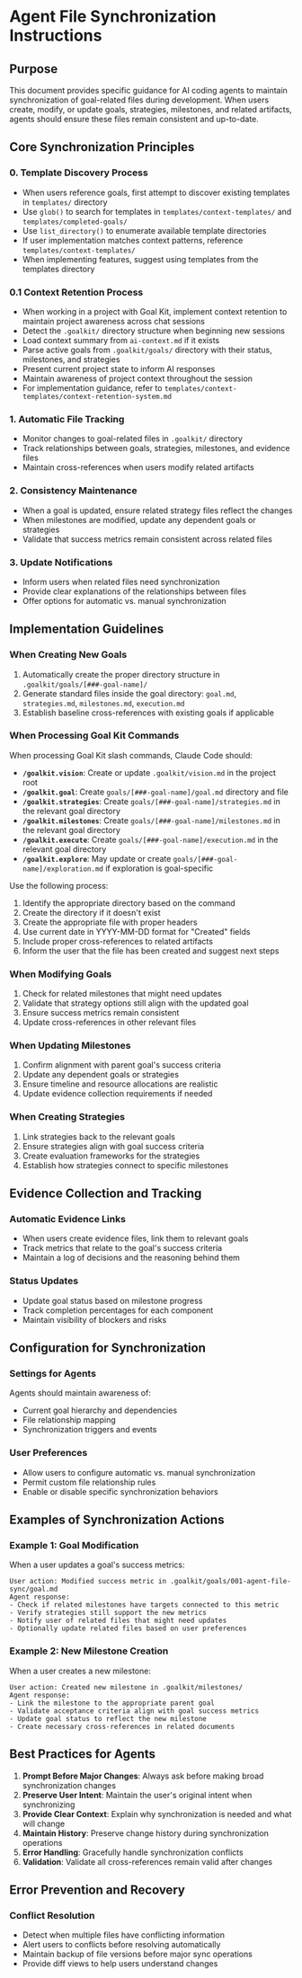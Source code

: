 # Agent File Synchronization Instructions

## Purpose
This document provides specific guidance for AI coding agents to maintain synchronization of goal-related files during development. When users create, modify, or update goals, strategies, milestones, and related artifacts, agents should ensure these files remain consistent and up-to-date.

## Core Synchronization Principles

### 0. Template Discovery Process
- When users reference goals, first attempt to discover existing templates in `templates/` directory
- Use `glob()` to search for templates in `templates/context-templates/` and `templates/completed-goals/`
- Use `list_directory()` to enumerate available template directories
- If user implementation matches context patterns, reference `templates/context-templates/`
- When implementing features, suggest using templates from the templates directory

### 0.1 Context Retention Process
- When working in a project with Goal Kit, implement context retention to maintain project awareness across chat sessions
- Detect the `.goalkit/` directory structure when beginning new sessions
- Load context summary from `ai-context.md` if it exists
- Parse active goals from `.goalkit/goals/` directory with their status, milestones, and strategies
- Present current project state to inform AI responses
- Maintain awareness of project context throughout the session
- For implementation guidance, refer to `templates/context-templates/context-retention-system.md`

### 1. Automatic File Tracking
- Monitor changes to goal-related files in `.goalkit/` directory
- Track relationships between goals, strategies, milestones, and evidence files
- Maintain cross-references when users modify related artifacts

### 2. Consistency Maintenance
- When a goal is updated, ensure related strategy files reflect the changes
- When milestones are modified, update any dependent goals or strategies
- Validate that success metrics remain consistent across related files

### 3. Update Notifications
- Inform users when related files need synchronization
- Provide clear explanations of the relationships between files
- Offer options for automatic vs. manual synchronization

## Implementation Guidelines

### When Creating New Goals
1. Automatically create the proper directory structure in `.goalkit/goals/[###-goal-name]/`
2. Generate standard files inside the goal directory: `goal.md`, `strategies.md`, `milestones.md`, `execution.md`
3. Establish baseline cross-references with existing goals if applicable

### When Processing Goal Kit Commands
When processing Goal Kit slash commands, Claude Code should:

- **`/goalkit.vision`**: Create or update `.goalkit/vision.md` in the project root
- **`/goalkit.goal`**: Create `goals/[###-goal-name]/goal.md` directory and file
- **`/goalkit.strategies`**: Create `goals/[###-goal-name]/strategies.md` in the relevant goal directory
- **`/goalkit.milestones`**: Create `goals/[###-goal-name]/milestones.md` in the relevant goal directory
- **`/goalkit.execute`**: Create `goals/[###-goal-name]/execution.md` in the relevant goal directory
- **`/goalkit.explore`**: May update or create `goals/[###-goal-name]/exploration.md` if exploration is goal-specific

Use the following process:
1. Identify the appropriate directory based on the command
2. Create the directory if it doesn't exist
3. Create the appropriate file with proper headers
4. Use current date in YYYY-MM-DD format for "Created" fields
5. Include proper cross-references to related artifacts
6. Inform the user that the file has been created and suggest next steps

### When Modifying Goals
1. Check for related milestones that might need updates
2. Validate that strategy options still align with the updated goal
3. Ensure success metrics remain consistent
4. Update cross-references in other relevant files

### When Updating Milestones
1. Confirm alignment with parent goal's success criteria
2. Update any dependent goals or strategies
3. Ensure timeline and resource allocations are realistic
4. Update evidence collection requirements if needed

### When Creating Strategies
1. Link strategies back to the relevant goals
2. Ensure strategies align with goal success criteria
3. Create evaluation frameworks for the strategies
4. Establish how strategies connect to specific milestones

## Evidence Collection and Tracking

### Automatic Evidence Links
- When users create evidence files, link them to relevant goals
- Track metrics that relate to the goal's success criteria
- Maintain a log of decisions and the reasoning behind them

### Status Updates
- Update goal status based on milestone progress
- Track completion percentages for each component
- Maintain visibility of blockers and risks

## Configuration for Synchronization

### Settings for Agents
Agents should maintain awareness of:
- Current goal hierarchy and dependencies
- File relationship mapping
- Synchronization triggers and events

### User Preferences
- Allow users to configure automatic vs. manual synchronization
- Permit custom file relationship rules
- Enable or disable specific synchronization behaviors

## Examples of Synchronization Actions

### Example 1: Goal Modification
When a user updates a goal's success metrics:
```
User action: Modified success metric in .goalkit/goals/001-agent-file-sync/goal.md
Agent response: 
- Check if related milestones have targets connected to this metric
- Verify strategies still support the new metrics
- Notify user of related files that might need updates
- Optionally update related files based on user preferences
```

### Example 2: New Milestone Creation
When a user creates a new milestone:
```
User action: Created new milestone in .goalkit/milestones/
Agent response:
- Link the milestone to the appropriate parent goal
- Validate acceptance criteria align with goal success metrics
- Update goal status to reflect the new milestone
- Create necessary cross-references in related documents
```

## Best Practices for Agents

1. **Prompt Before Major Changes**: Always ask before making broad synchronization changes
2. **Preserve User Intent**: Maintain the user's original intent when synchronizing
3. **Provide Clear Context**: Explain why synchronization is needed and what will change
4. **Maintain History**: Preserve change history during synchronization operations
5. **Error Handling**: Gracefully handle synchronization conflicts
6. **Validation**: Validate all cross-references remain valid after changes

## Error Prevention and Recovery

### Conflict Resolution
- Detect when multiple files have conflicting information
- Alert users to conflicts before resolving automatically
- Maintain backup of file versions before major sync operations
- Provide diff views to help users understand changes
